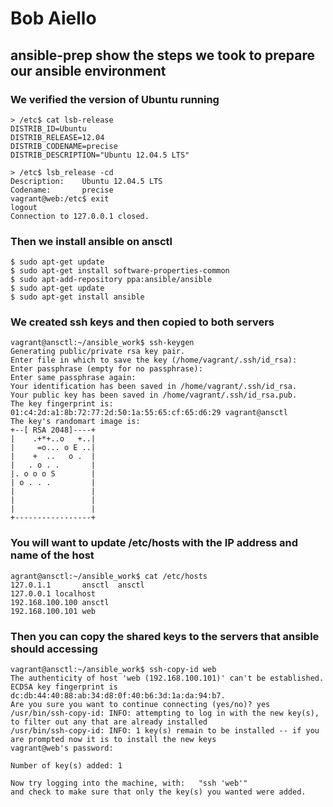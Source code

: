 # Bob Aiello
## ansible-prep show the steps we took to prepare our ansible environment

### We verified the version of Ubuntu running
```
> /etc$ cat lsb-release
DISTRIB_ID=Ubuntu
DISTRIB_RELEASE=12.04
DISTRIB_CODENAME=precise
DISTRIB_DESCRIPTION="Ubuntu 12.04.5 LTS"

> /etc$ lsb_release -cd
Description:    Ubuntu 12.04.5 LTS
Codename:       precise
vagrant@web:/etc$ exit
logout
Connection to 127.0.0.1 closed.
```
### Then we install ansible on ansctl

```
$ sudo apt-get update
$ sudo apt-get install software-properties-common
$ sudo apt-add-repository ppa:ansible/ansible
$ sudo apt-get update
$ sudo apt-get install ansible
```

### We created ssh keys and then copied to both servers

```
vagrant@ansctl:~/ansible_work$ ssh-keygen
Generating public/private rsa key pair.
Enter file in which to save the key (/home/vagrant/.ssh/id_rsa):
Enter passphrase (empty for no passphrase):
Enter same passphrase again:
Your identification has been saved in /home/vagrant/.ssh/id_rsa.
Your public key has been saved in /home/vagrant/.ssh/id_rsa.pub.
The key fingerprint is:
01:c4:2d:a1:8b:72:77:2d:50:1a:55:65:cf:65:d6:29 vagrant@ansctl
The key's randomart image is:
+--[ RSA 2048]----+
|    .+*+..o   +..|
|     =o... o E ..|
|    +  ..   o .  |
|   . o . .       |
|. o o o S        |
| o . . .         |
|                 |
|                 |
|                 |
+-----------------+
```

### You will want to update /etc/hosts with the IP address and name of the host
```
agrant@ansctl:~/ansible_work$ cat /etc/hosts
127.0.1.1       ansctl  ansctl
127.0.0.1 localhost
192.168.100.100 ansctl
192.168.100.101 web
```

### Then you can copy the shared keys to the servers that ansible should accessing

```
vagrant@ansctl:~/ansible_work$ ssh-copy-id web
The authenticity of host 'web (192.168.100.101)' can't be established.
ECDSA key fingerprint is dc:db:44:40:88:ab:34:d8:0f:40:b6:3d:1a:da:94:b7.
Are you sure you want to continue connecting (yes/no)? yes
/usr/bin/ssh-copy-id: INFO: attempting to log in with the new key(s), to filter out any that are already installed
/usr/bin/ssh-copy-id: INFO: 1 key(s) remain to be installed -- if you are prompted now it is to install the new keys
vagrant@web's password:

Number of key(s) added: 1

Now try logging into the machine, with:   "ssh 'web'"
and check to make sure that only the key(s) you wanted were added.

```


